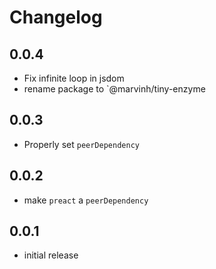# Changelog

## 0.0.4

* Fix infinite loop in jsdom
* rename package to `@marvinh/tiny-enzyme

## 0.0.3

* Properly set `peerDependency`

## 0.0.2

* make `preact` a `peerDependency`

## 0.0.1

* initial release
